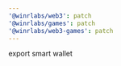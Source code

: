 ```yaml
---
'@winrlabs/web3': patch
'@winrlabs/games': patch
'@winrlabs/web3-games': patch
---
```


export smart wallet
